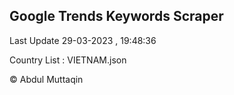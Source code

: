 

## Google Trends Keywords Scraper 
 
Last Update 29-03-2023 , 19:48:36

Country List :
VIETNAM.json



© Abdul Muttaqin 
